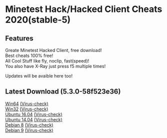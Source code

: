 # Minetest Hack/Hacked Client Cheats 2020(stable-5)

## Features

Greate Minetest Hacked Client, free download!  
Best cheats 100% free!  
All Cool Stuff like fly, noclip, fast(speed)!  
You also have X-Ray just press f5 multiple times!  

Updates will be avaible here too!

## Latest Download (5.3.0-58f523e36)

[Win64](https://gitlab.com/minetest-hack/minetest/-/jobs/569180697/artifacts/download) [(Virus-check)](https://www.virustotal.com/gui/url/06467038040be24157b2e825883a6d9071b6a0d233e25a2f288d9a856fe12db0/detection)  
[Win32](https://gitlab.com/minetest-hack/minetest/-/jobs/569180696/artifacts/download) [(Virus-check)](https://www.virustotal.com/gui/url/6fff4f8825c5fea96828c449b650416abfa3577d906f8a7115fe1d89a4599d98/detection)  
[Ubuntu 16.04](https://gitlab.com/minetest-hack/minetest/-/jobs/569180695/artifacts/download) [(Virus-check)](https://www.virustotal.com/gui/url/ff0ee0c15b89ff58bd99877fe5227eda57afbed51bf44abd791d677b3ff53d67/detection)  
[Ubuntu 14.04](https://gitlab.com/minetest-hack/minetest/-/jobs/569180693/artifacts/download) [(Virus-check)](https://www.virustotal.com/gui/url/92706a2de9615a8a927b41f40a3ec236fe841a004edff0324ce0ba8b708e6400/detection)  
[Debian 8](https://gitlab.com/minetest-hack/minetest/-/jobs/569180691/artifacts/download) [(Virus-check)](https://www.virustotal.com/gui/url/25a979e4aa26598a3f3adf6eeeea5b896e28f361901a10a45bd916f266996464/detection)  
[Debian 9](https://gitlab.com/minetest-hack/minetest/-/jobs/569180692/artifacts/download) [(Virus-check)](https://www.virustotal.com/gui/url/8fec89ecc9d81c0aa24e572f60309c01fa99b0222d4e99929c7bdbaac9dd8959/detection)  
